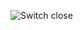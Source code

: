 ![Switch close](https://user-images.githubusercontent.com/101581268/165041247-c666e326-053d-44a3-a628-92316f50aacb.png)

